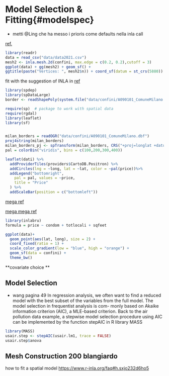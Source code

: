 # Model Selection & Fitting{#modelspec}

- metti @Ling che ha messo i prioris come defaults nella inla call


[ref.](https://inbo.github.io/tutorials/tutorials/r_inla/spatial.pdf)

```r
library(readr)
data = read_csv("data/data2021.csv")
mesh2 <- inla.mesh.2d(confini, max.edge = c(0.2, 0.2),cutoff = 3)
ggplot(data) + gg(mesh2) + geom_sf() +
ggtitle(paste("Vertices: ", mesh2$n)) + coord_sf(datum = st_crs(5880))
```


fit with the suggestion of INLA in [ref](https://www.r-inla.org/faq#h.sxjo232d6ho5)

```r
library(spdep)
library(spDataLarge)
border <- readShapePoly(system.file("data/confini/A090101_ComuneMilano.shp", package="spdep")[1])
```


```r
require(sp)  # package to work with spatial data
require(rgdal)
library(leaflet)
library(sf)


milan_borders = readOGR("data/confini/A090101_ComuneMilano.dbf")
proj4string(milan_borders)
milan_borders_pj <- spTransform(milan_borders, CRS("+proj=longlat +datum=WGS84 +no_defs +ellps=WGS84 +towgs84=0,0,0"))
pal = colorBin("viridis", bins = c(100,200,300,400))

leaflet(dati) %>%
  addProviderTiles(providers$CartoDB.Positron) %>%
  addCircles(lng = ~long, lat = ~lat, color = ~pal(price))%>%
  addLegend("bottomright",
    pal = pal, values = ~price,
    title = "Price"
  ) %>%
  addScaleBar(position = c("bottomleft"))
```





[mega ref](https://inlabru-org.github.io/inlabru/)

[mega mega ref](https://besjournals.onlinelibrary.wiley.com/doi/full/10.1111/2041-210X.13168)


```r
library(inlabru)
formula = price ~ condom + totlocali + sqfeet 
```




```r
ggplot(data)+
  geom_point(aes(lat, long), size = 2) +
  coord_fixed(ratio = 1) +
  scale_color_gradient(low = "blue", high = "orange") +
  geom_sf(data = confini) +
  theme_bw()
```






**covariate choice **
## Model Selection

- wang pagina 49
In regression analysis, we often want to find a reduced model with the best subset of
the variables from the full model. The model selection in frequentist analysis is com-
monly based on Akaike information criterion (AIC), a MLE-based criterion. Back to
the air pollution data example, a stepwise model selection procedure using AIC can
be implemented by the function stepAIC in R library MASS


```r
library(MASS)
usair.step <- stepAIC(usair.lm1, trace = FALSE)
usair.step$anova
```


## Mesh Construction 200 blangiardo



how to fit a spatial model
https://www.r-inla.org/faq#h.sxjo232d6ho5



